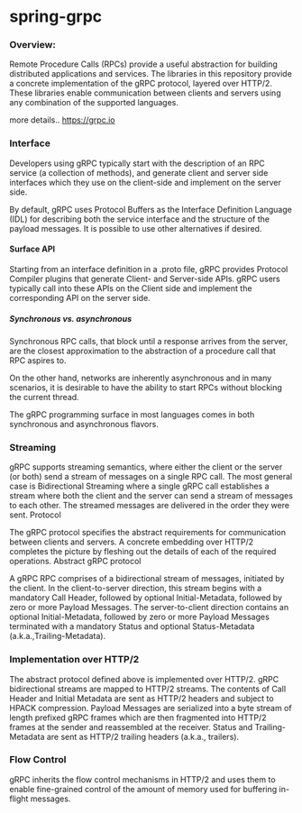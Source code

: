 # spring-grpc

### Overview:

Remote Procedure Calls (RPCs) provide a useful abstraction for building distributed applications and services. The libraries in this repository provide a concrete implementation of the gRPC protocol, layered over HTTP/2. These libraries enable communication between clients and servers using any combination of the supported languages.

more details.. https://grpc.io

### Interface

Developers using gRPC typically start with the description of an RPC service (a collection of methods), and generate client and server side interfaces which they use on the client-side and implement on the server side.

By default, gRPC uses Protocol Buffers as the Interface Definition Language (IDL) for describing both the service interface and the structure of the payload messages. It is possible to use other alternatives if desired.

#### Surface API

Starting from an interface definition in a .proto file, gRPC provides Protocol Compiler plugins that generate Client- and Server-side APIs. gRPC users typically call into these APIs on the Client side and implement the corresponding API on the server side.

##### Synchronous vs. asynchronous

Synchronous RPC calls, that block until a response arrives from the server, are the closest approximation to the abstraction of a procedure call that RPC aspires to.

On the other hand, networks are inherently asynchronous and in many scenarios, it is desirable to have the ability to start RPCs without blocking the current thread.

The gRPC programming surface in most languages comes in both synchronous and asynchronous flavors.

### Streaming

gRPC supports streaming semantics, where either the client or the server (or both) send a stream of messages on a single RPC call. The most general case is Bidirectional Streaming where a single gRPC call establishes a stream where both the client and the server can send a stream of messages to each other. The streamed messages are delivered in the order they were sent.
Protocol

The gRPC protocol specifies the abstract requirements for communication between clients and servers. A concrete embedding over HTTP/2 completes the picture by fleshing out the details of each of the required operations.
Abstract gRPC protocol

A gRPC RPC comprises of a bidirectional stream of messages, initiated by the client. In the client-to-server direction, this stream begins with a mandatory Call Header, followed by optional Initial-Metadata, followed by zero or more Payload Messages. The server-to-client direction contains an optional Initial-Metadata, followed by zero or more Payload Messages terminated with a mandatory Status and optional Status-Metadata (a.k.a.,Trailing-Metadata).

### Implementation over HTTP/2

The abstract protocol defined above is implemented over HTTP/2. gRPC bidirectional streams are mapped to HTTP/2 streams. The contents of Call Header and Initial Metadata are sent as HTTP/2 headers and subject to HPACK compression. Payload Messages are serialized into a byte stream of length prefixed gRPC frames which are then fragmented into HTTP/2 frames at the sender and reassembled at the receiver. Status and Trailing-Metadata are sent as HTTP/2 trailing headers (a.k.a., trailers).

### Flow Control

gRPC inherits the flow control mechanisms in HTTP/2 and uses them to enable fine-grained control of the amount of memory used for buffering in-flight messages.
